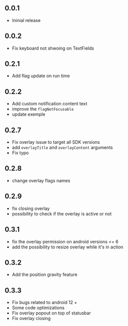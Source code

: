 ## 0.0.1

- Ininial release

## 0.0.2

- Fix keyboard not shwoing on TextFields

## 0.2.1

- Add flag update on run time

## 0.2.2

- Add custom notification content text
- improve the `flagNotFocusable`
- update exemple

## 0.2.7

- Fix overlay issue to target all SDK versions
- add `overlayTitle` and `overlayContent` arguments
- Fix typo

## 0.2.8

- change overlay flags names

## 0.2.9

- fix closing overlay
- possibility to check if the overlay is active or not

## 0.3.1
- fix the overlay permission on android versions <= 6
- add the possibility to resize overlay while it's in action
## 0.3.2
- Add the position gravity feature

## 0.3.3
- Fix bugs related to android 12 +
- Some code optimizations
- Fix overlay popout on top of statusbar
- Fix overlay closing
